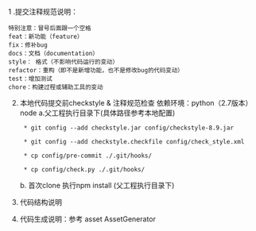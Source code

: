 
1 .提交注释规范说明：

    特别注意：冒号后面跟一个空格
    feat：新功能（feature）
    fix：修补bug
    docs：文档（documentation）
    style： 格式（不影响代码运行的变动）
    refactor：重构（即不是新增功能，也不是修改bug的代码变动）
    test：增加测试
    chore：构建过程或辅助工具的变动



2. 本地代码提交前checkstyle & 注释规范检查
       依赖环境：python（2.7版本） node
    a.父工程执行目录下(具体路径参考本地配置)
    
        * git config --add checkstyle.jar config/checkstyle-8.9.jar
       
        * git config --add checkstyle.checkfile config/check_style.xml
       
        * cp config/pre-commit ./.git/hooks/
        
        * cp config/check.py ./.git/hooks/

    b.  首次clone 执行npm install (父工程执行目录下)

3. 代码结构说明



4. 代码生成说明：参考 asset  AssetGenerator 
        
